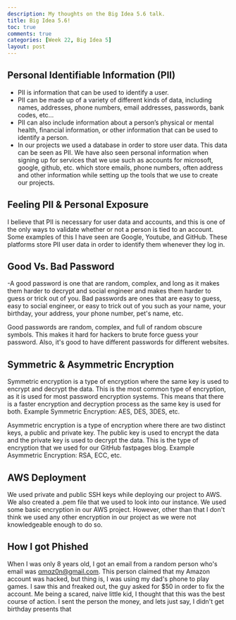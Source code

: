 ```yaml
---
description: My thoughts on the Big Idea 5.6 talk.
title: Big Idea 5.6!
toc: true
comments: true
categories: [Week 22, Big Idea 5]
layout: post  
---
```


## Personal Identifiable Information (PII)
- PII is information that can be used to identify a user.
- PII can be made up of a variety of different kinds of data, including names, addresses, phone numbers, email addresses, passwords, bank codes, etc... 
- PII can also include information about a person’s physical or mental health, financial information, or other information that can be used to identify a person.
- In our projects we used a database in order to store user data. This data can be seen as PII.
We have also seen personal information when signing up for services that we use such as accounts for microsoft, google, github, etc. which store emails, phone numbers, often address and other information while setting up the tools that we use to create our projects. 

## Feeling PII & Personal Exposure
I believe that PII is necessary for user data and accounts, and this is one of the only ways to validate whether or not a person is tied to an account. Some examples of this I have seen are Google, Youtube, and GitHub. These platforms store PII user data in order to identify them whenever they log in.

## Good Vs. Bad Password
-A good password is one that are random, complex, and long as it makes them harder to decrypt and social engineer and makes them harder to guess or trick out of you. Bad passwords are ones that are easy to guess, easy to social engineer, or easy to trick out of you such as your name, your birthday, your address, your phone number, pet's name, etc. 

Good passwords are random, complex, and full of random obscure symbols. This makes it hard for hackers to brute force guess your password. Also, it's good to have different passwords for different websites.

## Symmetric & Asymmetric Encryption 
Symmetric encryption is a type of encryption where the same key is used to encrypt and decrypt the data. This is the most common type of encryption, as it is used for most password encryption systems. This means that there is a faster encryption and decryption process as the same key is used for both. Example Symmetric Encryption: AES, DES, 3DES, etc.

Asymmetric encryption is a type of encryption where there are two distinct keys, a public and private key. The public key is used to encrypt the data and the private key is used to decrypt the data. This is the type of encryption that we used for our GitHub fastpages blog.
Example Asymmetric Encryption: RSA, ECC, etc.

## AWS Deployment
We used private and public SSH keys while deploying our project to AWS. We also created a .pem file that we used to look into our instance. We used some basic encryption in our AWS project. However, other than that I don't think we used any other encryption in our project as we were not knowledgeable enough to do so.

## How I got Phished
When I was only 8 years old, I got an email from a random person who's email was αmαz0n@gmail.com. This person claimed that my Amazon account was hacked, but thing is, I was using my dad's phone to play games. I saw this and freaked out, the guy asked for $50 in order to fix the account. Me being a scared, naive little kid, I thought that this was the best course of action. I sent the person the money, and lets just say, I didn't get birthday presents that
